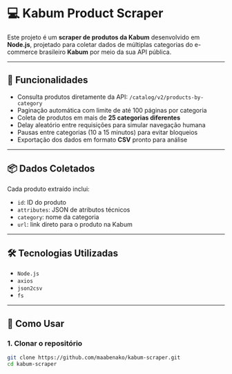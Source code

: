 # 💻 Kabum Product Scraper

Este projeto é um **scraper de produtos da Kabum** desenvolvido em **Node.js**, projetado para coletar dados de múltiplas categorias do e-commerce brasileiro **Kabum** por meio da sua API pública.

---

## 🚀 Funcionalidades

- Consulta produtos diretamente da API: `/catalog/v2/products-by-category`
- Paginação automática com limite de até 100 páginas por categoria
- Coleta de produtos em mais de **25 categorias diferentes**
- Delay aleatório entre requisições para simular navegação humana
- Pausas entre categorias (10 a 15 minutos) para evitar bloqueios
- Exportação dos dados em formato **CSV** pronto para análise

---

## 📦 Dados Coletados

Cada produto extraído inclui:

- `id`: ID do produto
- `attributes`: JSON de atributos técnicos
- `category`: nome da categoria
- `url`: link direto para o produto na Kabum

---

## 🛠️ Tecnologias Utilizadas

- `Node.js`
- `axios`
- `json2csv`
- `fs`

---

## 🧪 Como Usar

### 1. Clonar o repositório
```bash
git clone https://github.com/maabenako/kabum-scraper.git
cd kabum-scraper

